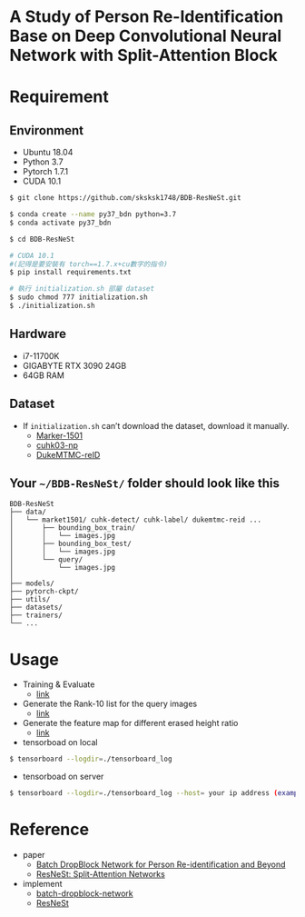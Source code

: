 # A Study of Person Re-Identification Base on Deep Convolutional Neural Network with Split-Attention Block

# Requirement
## Environment
- Ubuntu 18.04
- Python 3.7
- Pytorch 1.7.1
- CUDA 10.1
```bash
$ git clone https://github.com/sksksk1748/BDB-ResNeSt.git

$ conda create --name py37_bdn python=3.7
$ conda activate py37_bdn

$ cd BDB-ResNeSt

# CUDA 10.1 
#(記得是要安裝有 torch==1.7.x+cu數字的指令)
$ pip install requirements.txt 

# 執行 initialization.sh 部屬 dataset
$ sudo chmod 777 initialization.sh
$ ./initialization.sh
```

## Hardware
- i7-11700K
- GIGABYTE RTX 3090 24GB
- 64GB RAM 

## Dataset
- If `initialization.sh` can’t download the dataset, download it manually.
    - [Marker-1501](https://www.kaggle.com/pengcw1/market-1501/data)
    - [cuhk03-np](https://github.com/zhunzhong07/person-re-ranking/tree/master/CUHK03-NP)
    - [DukeMTMC-reID](https://drive.google.com/file/d/1jjE85dRCMOgRtvJ5RQV9-Afs-2_5dY3O/view)


## Your `~/BDB-ResNeSt/` folder should look like this
```
BDB-ResNeSt
├── data/ 
│   └── market1501/ cuhk-detect/ cuhk-label/ dukemtmc-reid ...
│       ├── bounding_box_train/
│       │   └── images.jpg
│       ├── bounding_box_test/
│       │   └── images.jpg
│       └── query/
│           └── images.jpg 
│
├── models/
├── pytorch-ckpt/
├── utils/
├── datasets/
├── trainers/
└── ...
```


# Usage
- Training & Evaluate
    - [link](./training.md)
- Generate the Rank-10 list for the query images
    - [link](./query.md)
- Generate the feature map for different erased height ratio
    - [link](./featureMap.md)
- tensorboad on local
```bash
$ tensorboard --logdir=./tensorboard_log
```
- tensorboad on server
```bash
$ tensorboard --logdir=./tensorboard_log --host= your ip address (example==>123.456.789.xxx)
```

# Reference
- paper
    - [Batch DropBlock Network for Person Re-identification and Beyond](https://arxiv.org/abs/1811.07130)
    - [ResNeSt: Split-Attention Networks](https://arxiv.org/abs/2004.08955)
- implement
    - [batch-dropblock-network](https://github.com/daizuozhuo/batch-dropblock-network)
    - [ResNeSt](https://github.com/zhanghang1989/ResNeSt)